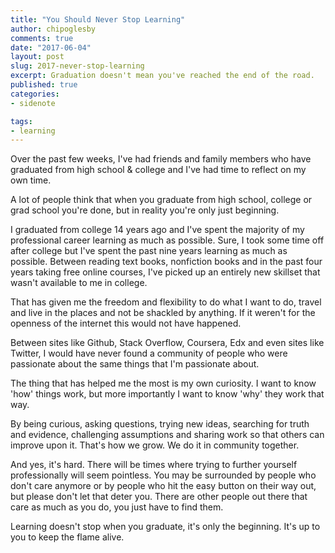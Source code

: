 ```yaml
---
title: "You Should Never Stop Learning"
author: chipoglesby
comments: true
date: "2017-06-04"
layout: post
slug: 2017-never-stop-learning
excerpt: Graduation doesn't mean you've reached the end of the road.
published: true
categories:
- sidenote

tags:
- learning
---
```


Over the past few weeks, I've had friends and family members who have graduated
from high school & college and I've had time to reflect on my own time.

A lot of people think that when you graduate from high school, college or grad
school you're done, but in reality you're only just beginning.

I graduated from college 14 years ago and I've spent the majority of my
professional career learning as much as possible. Sure, I took some time off
after college but I've spent the past nine years learning as much as possible.
Between reading text books, nonfiction books and in the past four years taking
free online courses, I've picked up an entirely new skillset that wasn't
available to me in college.

That has given me the freedom and flexibility to do what I want to do, travel
and live in the places and not be shackled by anything. If it weren't for the
openness of the internet this would not have happened.

Between sites like Github, Stack Overflow, Coursera, Edx and even sites like
Twitter, I would have never found a community of people who were passionate
about the same things that I'm passionate about.

The thing that has helped me the most is my own curiosity. I want to know 'how'
things work, but more importantly I want to know 'why' they work that way.

By being curious, asking questions, trying new ideas, searching for truth and
evidence, challenging assumptions and sharing work so that others can improve
upon it. That's how we grow. We do it in community together.

And yes, it's hard. There will be times where trying to further yourself
professionally will seem pointless. You may be surrounded by people who don't
care anymore or by people who hit the easy button on their way out, but please
don't let that deter you. There are other people out there that care as much
as you do, you just have to find them.

Learning doesn't stop when you graduate, it's only the beginning. It's up to
you to keep the flame alive.
